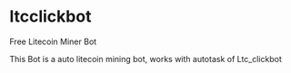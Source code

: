 # ltcclickbot
Free Litecoin Miner Bot

This Bot is a auto litecoin mining bot, works with autotask of
Ltc_clickbot
